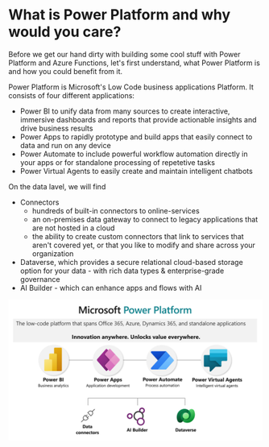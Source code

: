 # What is Power Platform and why would you care? 

Before we get our hand dirty with building some cool stuff with Power Platform and Azure Functions, let's first understand, what Power Platform is and how you could benefit from it. 

Power Platform is Microsoft's Low Code business applications Platform. It consists of four different applications: 

* Power BI to unify data from many sources to create interactive, immersive dashboards and reports that provide actionable insights and drive business results
* Power Apps to rapidly prototype and build apps that easily connect to data and run on any device
* Power Automate to include powerful workflow automation directly in your apps or for standalone processing of repetetive tasks 
* Power Virtual Agents to easily create and maintain intelligent chatbots

On the data lavel, we will find 
* Connectors
  * hundreds of built-in connectors to online-services
  * an on-premises data gateway to connect to legacy applications that are not hosted in a cloud
  * the ability to create custom connectors that link to services that aren't covered yet, or that you like to modify and share across your organization
* Dataverse, which provides a secure relational cloud-based storage option for your data - with rich data types & enterprise-grade governance
* AI Builder - which can enhance apps and flows with AI

![Power Platform Overview](https://github.com/marcduiker/azure-functions-challenges/blob/main/media/power_platform_overview.png)

